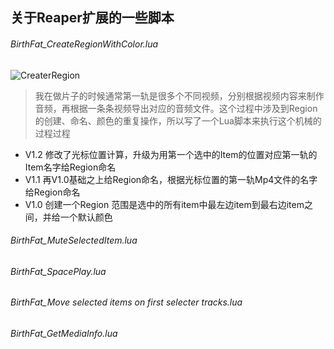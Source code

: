 
关于Reaper扩展的一些脚本
---
###### BirthFat_CreateRegionWithColor.lua
![CreaterRegion](https://github.com/birth1984/ReaperScript/assets/22696626/ac9ed0d8-f716-461b-a8e4-eb96c7f8f4ec)
> 我在做片子的时候通常第一轨是很多个不同视频，分别根据视频内容来制作音频，再根据一条条视频导出对应的音频文件。这个过程中涉及到Region的创建、命名、颜色的重复操作，所以写了一个Lua脚本来执行这个机械的过程过程 
- V1.2 修改了光标位置计算，升级为用第一个选中的Item的位置对应第一轨的Item名字给Region命名
- V1.1 再V1.0基础之上给Region命名，根据光标位置的第一轨Mp4文件的名字给Region命名
- V1.0 创建一个Region 范围是选中的所有item中最左边item到最右边item之间，并给一个默认颜色


###### BirthFat_MuteSelectedItem.lua

###### BirthFat_SpacePlay.lua

###### BirthFat_Move selected items on first selecter tracks.lua

###### BirthFat_GetMediaInfo.lua
